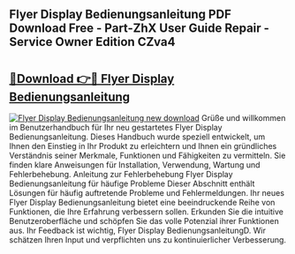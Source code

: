 ## Flyer Display Bedienungsanleitung PDF Download Free - Part-ZhX User Guide Repair - Service Owner Edition CZva4

# <h2><a href="http://df08kww.blite.top/?on=Flyer+Display+Bedienungsanleitung">🔗Download 👉🔴 Flyer Display Bedienungsanleitung</a></h2>

[![Flyer Display Bedienungsanleitung new download](https://i.imgur.com/lujVjoI.png)](http://df08kww.blite.top/?on=Flyer+Display+Bedienungsanleitung)
Grüße und willkommen im Benutzerhandbuch für Ihr neu gestartetes Flyer Display Bedienungsanleitung. Dieses Handbuch wurde speziell entwickelt, um Ihnen den Einstieg in Ihr Produkt zu erleichtern und Ihnen ein gründliches Verständnis seiner Merkmale, Funktionen und Fähigkeiten zu vermitteln. Sie finden klare Anweisungen für Installation, Verwendung, Wartung und Fehlerbehebung. Anleitung zur Fehlerbehebung Flyer Display Bedienungsanleitung für häufige Probleme Dieser Abschnitt enthält Lösungen für häufig auftretende Probleme und Fehlermeldungen. Ihr neues Flyer Display Bedienungsanleitung bietet eine beeindruckende Reihe von Funktionen, die Ihre Erfahrung verbessern sollen. Erkunden Sie die intuitive Benutzeroberfläche und schöpfen Sie das volle Potenzial ihrer Funktionen aus. Ihr Feedback ist wichtig, Flyer Display BedienungsanleitungD. Wir schätzen Ihren Input und verpflichten uns zu kontinuierlicher Verbesserung.
